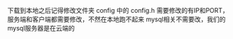 下载到本地之后记得修改文件夹 config 中的 config.h 
需要修改的有IP和PORT，服务端和客户端都需要修改，不然在本地跑不起来
mysql相关不需要改，我们的mysql服务器是在云端的